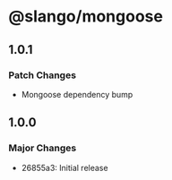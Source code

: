 # @slango/mongoose

## 1.0.1

### Patch Changes

- Mongoose dependency bump

## 1.0.0

### Major Changes

- 26855a3: Initial release
